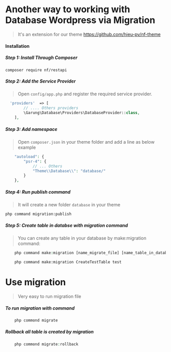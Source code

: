 # Another way to working with Database Wordpress via Migration 
 > It's an extension for our theme https://github.com/hieu-pv/nf-theme 
 
#### Installation
##### Step 1: Install Through Composer
```
composer require nf/restapi
```
##### Step 2: Add the Service Provider
> Open `config/app.php` and register the required service provider.

```php
  'providers'  => [
        // .... Others providers 
        \Garung\Database\Providers\DatabaseProvider::class,
    ],
```
##### Step 3: Add namespace
> Open `composer.json` in your theme folder and add a line as below example

```php
    "autoload": {
        "psr-4": {
        	// ... Others 
            "Theme\\Database\\": "database/"
        }
    },
```
##### Step 4: Run publish command
> It will create a new folder `database` in your theme

```
php command migration:publish
```
##### Step 5: Create table in databse with migration command
> You can create any table in your database by make:migration command:


```php
	php command make:migration [name_migrate_file] [name_table_in_database]
```

```
	php command make:migration CreateTestTable test
```

# Use migration
 > Very easy to run migration file

##### To run migration with command

```php
	php commond migrate
``` 
##### Rollback all table is created by migration

```php
	php commond migrate:rollback
``` 